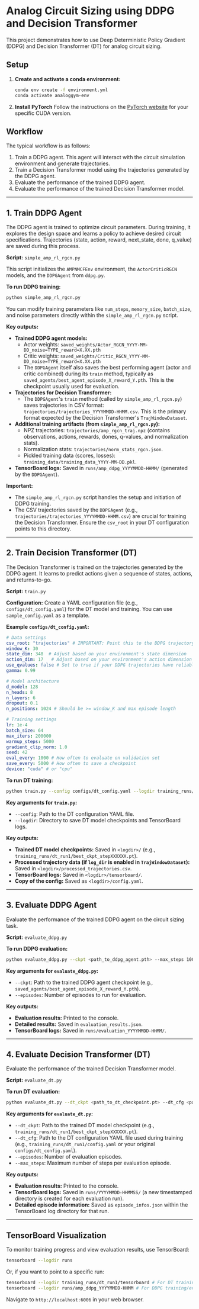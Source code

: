 # Analog Circuit Sizing using DDPG and Decision Transformer

This project demonstrates how to use Deep Deterministic Policy Gradient (DDPG) and Decision Transformer (DT) for analog circuit sizing.

## Setup

1.  **Create and activate a conda environment:**
    ```bash
    conda env create -f environment.yml
    conda activate analoggym-env
    ```

2.  **Install PyTorch**
    Follow the instructions on the [PyTorch website](https://pytorch.org/get-started/locally/) for your specific CUDA version.

## Workflow

The typical workflow is as follows:

1.  Train a DDPG agent. This agent will interact with the circuit simulation environment and generate trajectories.
2.  Train a Decision Transformer model using the trajectories generated by the DDPG agent.
3.  Evaluate the performance of the trained DDPG agent.
4.  Evaluate the performance of the trained Decision Transformer model.

---

## 1. Train DDPG Agent

The DDPG agent is trained to optimize circuit parameters. During training, it explores the design space and learns a policy to achieve desired circuit specifications. Trajectories (state, action, reward, next_state, done, q_value) are saved during this process.

**Script:** `simple_amp_rl_rgcn.py`

This script initializes the `AMPNMCFEnv` environment, the `ActorCriticRGCN` models, and the `DDPGAgent` from `ddpg.py`.

**To run DDPG training:**

```bash
python simple_amp_rl_rgcn.py
```
You can modify training parameters like `num_steps`, `memory_size`, `batch_size`, and noise parameters directly within the `simple_amp_rl_rgcn.py` script.

**Key outputs:**

*   **Trained DDPG agent models:**
    *   Actor weights: `saved_weights/Actor_RGCN_YYYY-MM-DD_noise=TYPE_reward=X.XX.pth`
    *   Critic weights: `saved_weights/Critic_RGCN_YYYY-MM-DD_noise=TYPE_reward=X.XX.pth`
    *   The `DDPGAgent` itself also saves the best performing agent (actor and critic combined) during its `train` method, typically as `saved_agents/best_agent_episode_X_reward_Y.pth`. This is the checkpoint usually used for evaluation.
*   **Trajectories for Decision Transformer:**
    *   The `DDPGAgent`'s `train` method (called by `simple_amp_rl_rgcn.py`) saves trajectories in CSV format: `trajectories/trajectories_YYYYMMDD-HHMM.csv`. This is the primary format expected by the Decision Transformer's `TrajWindowDataset`.
*   **Additional training artifacts (from `simple_amp_rl_rgcn.py`):**
    *   NPZ trajectories: `trajectories/amp_rgcn_traj.npz` (contains observations, actions, rewards, dones, q-values, and normalization stats).
    *   Normalization stats: `trajectories/norm_stats_rgcn.json`.
    *   Pickled training data (scores, losses): `training_data/training_data_YYYY-MM-DD.pkl`.
*   **TensorBoard logs:** Saved in `runs/amp_ddpg_YYYYMMDD-HHMM/` (generated by the `DDPGAgent`).

**Important:**
*   The `simple_amp_rl_rgcn.py` script handles the setup and initiation of DDPG training.
*   The CSV trajectories saved by the `DDPGAgent` (e.g., `trajectories/trajectories_YYYYMMDD-HHMM.csv`) are crucial for training the Decision Transformer. Ensure the `csv_root` in your DT configuration points to this directory.

---

## 2. Train Decision Transformer (DT)

The Decision Transformer is trained on the trajectories generated by the DDPG agent. It learns to predict actions given a sequence of states, actions, and returns-to-go.

**Script:** `train.py`

**Configuration:**
Create a YAML configuration file (e.g., `configs/dt_config.yaml`) for the DT model and training. You can use `sample_config.yaml` as a template.

**Example `configs/dt_config.yaml`:**
```yaml
# Data settings
csv_root: "trajectories" # IMPORTANT: Point this to the DDPG trajectory output dir (e.g., "trajectories/")
window_K: 30
state_dim: 348  # Adjust based on your environment's state dimension
action_dim: 17   # Adjust based on your environment's action dimension
use_qvalues: false # Set to true if your DDPG trajectories have reliable q_values you want to use as returns
gamma: 0.99

# Model architecture
d_model: 128
n_heads: 8
n_layers: 6
dropout: 0.1
n_positions: 1024 # Should be >= window_K and max episode length

# Training settings
lr: 1e-4
batch_size: 64
max_iters: 200000
warmup_steps: 5000
gradient_clip_norm: 1.0
seed: 42
eval_every: 1000 # How often to evaluate on validation set
save_every: 5000 # How often to save a checkpoint
device: "cuda" # or "cpu"
```

**To run DT training:**

```bash
python train.py --config configs/dt_config.yaml --logdir training_runs/dt_run1
```

**Key arguments for `train.py`:**
*   `--config`: Path to the DT configuration YAML file.
*   `--logdir`: Directory to save DT model checkpoints and TensorBoard logs.

**Key outputs:**
*   **Trained DT model checkpoints:** Saved in `<logdir>/` (e.g., `training_runs/dt_run1/best_ckpt_stepXXXXXX.pt`).
*   **Processed trajectory data (if `log_dir` is enabled in `TrajWindowDataset`):** Saved in `<logdir>/processed_trajectories.csv`.
*   **TensorBoard logs:** Saved in `<logdir>/tensorboard/`.
*   **Copy of the config:** Saved as `<logdir>/config.yaml`.

---

## 3. Evaluate DDPG Agent

Evaluate the performance of the trained DDPG agent on the circuit sizing task.

**Script:** `evaluate_ddpg.py`

**To run DDPG evaluation:**

```bash
python evaluate_ddpg.py --ckpt <path_to_ddpg_agent.pth> --max_steps 100
```

**Key arguments for `evaluate_ddpg.py`:**
*   `--ckpt`: Path to the trained DDPG agent checkpoint (e.g., `saved_agents/best_agent_episode_X_reward_Y.pth`).
*   `--episodes`: Number of episodes to run for evaluation.

**Key outputs:**
*   **Evaluation results:** Printed to the console.
*   **Detailed results:** Saved in `evaluation_results.json`.
*   **TensorBoard logs:** Saved in `runs/evaluation_YYYYMMDD-HHMM/`.

---

## 4. Evaluate Decision Transformer (DT)

Evaluate the performance of the trained Decision Transformer model.

**Script:** `evaluate_dt.py`

**To run DT evaluation:**

```bash
python evaluate_dt.py --dt_ckpt <path_to_dt_checkpoint.pt> --dt_cfg <path_to_dt_config.yaml> --max_steps 100
```

**Key arguments for `evaluate_dt.py`:**
*   `--dt_ckpt`: Path to the trained DT model checkpoint (e.g., `training_runs/dt_run1/best_ckpt_stepXXXXXX.pt`).
*   `--dt_cfg`: Path to the DT configuration YAML file used during training (e.g., `training_runs/dt_run1/config.yaml` or your original `configs/dt_config.yaml`).
*   `--episodes`: Number of evaluation episodes.
*   `--max_steps`: Maximum number of steps per evaluation episode.

**Key outputs:**
*   **Evaluation results:** Printed to the console.
*   **TensorBoard logs:** Saved in `runs/YYYYMMDD-HHMMSS/` (a new timestamped directory is created for each evaluation run).
*   **Detailed episode information:** Saved as `episode_infos.json` within the TensorBoard log directory for that run.

---

## TensorBoard Visualization

To monitor training progress and view evaluation results, use TensorBoard:

```bash
tensorboard --logdir runs
```
Or, if you want to point to a specific run:
```bash
tensorboard --logdir training_runs/dt_run1/tensorboard # For DT training
tensorboard --logdir runs/amp_ddpg_YYYYMMDD-HHMM # For DDPG training/evaluation
```

Navigate to `http://localhost:6006` in your web browser.
